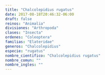 ```yaml
---
title: "Chalcolepidius rugatus"
date: 2017-08-18T20:46:32-06:00
draft: false
reinos: "Animalia"
divisiones: "Arthropoda"
clases: "Insecta"
ordenes: "Coleoptera"
familias: "Elateridae"
generos: "Chalcolepidius"
especie: "rugatus"
nombre_cientifico: "Chalcolepidius rugatus"
nombre_comun: ""
nombre_ingles: ""
---
```

